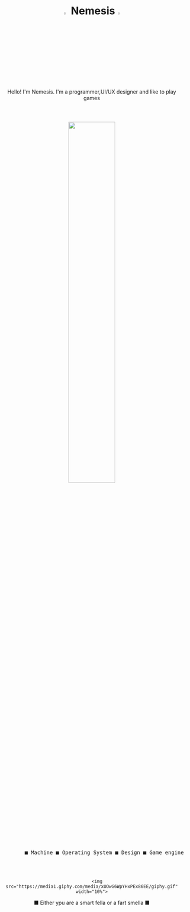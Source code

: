 
<h1 align="center"> <img src="https://media3.giphy.com/media/l4FGr7tMjH3ajuwy4/giphy.gif" width="4%"> </a> Nemesis<img src="https://media3.giphy.com/media/l4FGr7tMjH3ajuwy4/giphy.gif" width="4%"> </h1>
<br>
<p align="center">
Hello! I'm Nemesis. I'm a programmer,UI/UX designer and like to play games  <br>

</p>
<h1> </h1>
<br>

<div float="left" align="center">
    <img src="https://media2.giphy.com/media/ao9DUiTKH60XS/giphy.gif" width="50%"/>
  <div>
     <kbd>
       <br>
       &nbsp; &nbsp;  &nbsp; &nbsp; ■ Machine ■ Operating System ■ Design ■ Game engine &nbsp; &nbsp;  &nbsp; &nbsp;
       <br> <br>
     </kbd>
  <div>
    <br>
</div>



        <img src="https://media1.giphy.com/media/xUOwG6WpYHxPEx86EE/giphy.gif" width="10%">

  <p align="center">
  ■ Either ypu are a smart fella or a fart smella ■
  </p>
